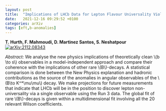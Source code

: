 ```yaml
---
layout: post
title:  "Implications of LHCb Data for Lepton Flavour Universality Violation"
date:   2021-12-16 09:29:52 +0100
categories: arXiv
tags: [eft,b-anomalies]
---
```


 **T. Hurth, F. Mahmoudi, D. Martinez Santos, S. Neshatpour**
[![arXiv:2112.08343](https://img.shields.io/badge/arXiv-2112.08343-00ff00)](https://arxiv.org/abs/2112.08343)

*Abstract:*
We analyse the new physics implications of theoretically clean \\(b \\to s\\) observables in a model-independent approach and compare their coherence with the implications of other rare \\(B\\)-decays. A statistical comparison is done between the New Physics explanation and hadronic contributions as the source of the anomalies in angular observables of the \\(B\\to K^*\\mu\\mu\\) decay. We make projections for future measurements that indicate that LHCb will be in the position to discover lepton non-universality via a single observable using the Run 3 data. The global fit of rare \\(B\\)-decays is given within a multidimensional fit involving all the 20 relevant Wilson coefficients.
